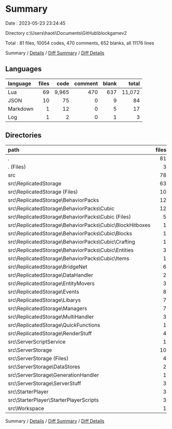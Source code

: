 # Summary

Date : 2023-05-23 23:24:45

Directory c:\\Users\\haoti\\Documents\\GitHub\\blockgamev2

Total : 81 files,  10054 codes, 470 comments, 652 blanks, all 11176 lines

Summary / [Details](details.md) / [Diff Summary](diff.md) / [Diff Details](diff-details.md)

## Languages
| language | files | code | comment | blank | total |
| :--- | ---: | ---: | ---: | ---: | ---: |
| Lua | 69 | 9,965 | 470 | 637 | 11,072 |
| JSON | 10 | 75 | 0 | 9 | 84 |
| Markdown | 1 | 12 | 0 | 5 | 17 |
| Log | 1 | 2 | 0 | 1 | 3 |

## Directories
| path | files | code | comment | blank | total |
| :--- | ---: | ---: | ---: | ---: | ---: |
| . | 81 | 10,054 | 470 | 652 | 11,176 |
| . (Files) | 3 | 62 | 0 | 6 | 68 |
| src | 78 | 9,992 | 470 | 646 | 11,108 |
| src\\ReplicatedStorage | 63 | 7,375 | 296 | 531 | 8,202 |
| src\\ReplicatedStorage (Files) | 10 | 2,218 | 90 | 31 | 2,339 |
| src\\ReplicatedStorage\\BehaviorPacks | 12 | 570 | 13 | 38 | 621 |
| src\\ReplicatedStorage\\BehaviorPacks\\Cubic | 12 | 570 | 13 | 38 | 621 |
| src\\ReplicatedStorage\\BehaviorPacks\\Cubic (Files) | 5 | 274 | 4 | 7 | 285 |
| src\\ReplicatedStorage\\BehaviorPacks\\Cubic\\BlockHitboxes | 1 | 21 | 0 | 0 | 21 |
| src\\ReplicatedStorage\\BehaviorPacks\\Cubic\\Blocks | 1 | 85 | 0 | 13 | 98 |
| src\\ReplicatedStorage\\BehaviorPacks\\Cubic\\Crafting | 1 | 34 | 0 | 4 | 38 |
| src\\ReplicatedStorage\\BehaviorPacks\\Cubic\\Entities | 3 | 106 | 8 | 11 | 125 |
| src\\ReplicatedStorage\\BehaviorPacks\\Cubic\\Items | 1 | 50 | 1 | 3 | 54 |
| src\\ReplicatedStorage\\BridgeNet | 6 | 1,307 | 49 | 301 | 1,657 |
| src\\ReplicatedStorage\\DataHandler | 2 | 140 | 5 | 4 | 149 |
| src\\ReplicatedStorage\\EntityMovers | 3 | 143 | 9 | 1 | 153 |
| src\\ReplicatedStorage\\Events | 8 | 24 | 0 | 8 | 32 |
| src\\ReplicatedStorage\\Libarys | 7 | 639 | 62 | 101 | 802 |
| src\\ReplicatedStorage\\Managers | 7 | 843 | 13 | 15 | 871 |
| src\\ReplicatedStorage\\MultiHandler | 3 | 373 | 13 | 9 | 395 |
| src\\ReplicatedStorage\\QuickFunctions | 1 | 439 | 15 | 4 | 458 |
| src\\ReplicatedStorage\\RenderStuff | 4 | 679 | 27 | 19 | 725 |
| src\\ServerScriptService | 1 | 166 | 12 | 6 | 184 |
| src\\ServerStorage | 10 | 1,339 | 136 | 37 | 1,512 |
| src\\ServerStorage (Files) | 4 | 550 | 27 | 18 | 595 |
| src\\ServerStorage\\DataStores | 2 | 90 | 1 | 1 | 92 |
| src\\ServerStorage\\GenerationHandler | 1 | 160 | 14 | 7 | 181 |
| src\\ServerStorage\\ServerStuff | 3 | 539 | 94 | 11 | 644 |
| src\\StarterPlayer | 3 | 859 | 23 | 14 | 896 |
| src\\StarterPlayer\\StarterPlayerScripts | 3 | 859 | 23 | 14 | 896 |
| src\\Workspace | 1 | 253 | 3 | 58 | 314 |

Summary / [Details](details.md) / [Diff Summary](diff.md) / [Diff Details](diff-details.md)